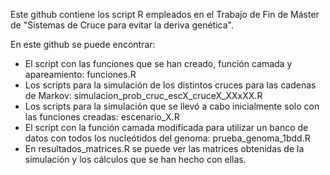Este github contiene los script R empleados en el Trabajo de Fin de Máster de "Sistemas de Cruce para evitar la deriva genética".

En este github se puede encontrar:
- El script con las funciones que se han creado, función camada y apareamiento: funciones.R
- Los scripts para la simulación de los distintos cruces para las cadenas de Markov: simulacion_prob_cruc_escX_cruceX_XXxXX.R
- Los scripts para la simulación que se llevó a cabo inicialmente solo con las funciones creadas: escenario_X.R
- El script con la función camada modificada para utilizar un banco de datos con todos los nucleótidos del genoma: prueba_genoma_1bdd.R
- En resultados_matrices.R se puede ver las matrices obtenidas de la simulación y los cálculos que se han hecho con ellas.

